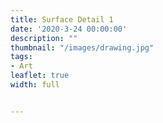```yaml
---
title: Surface Detail 1
date: '2020-3-24 00:00:00'
description: ""
thumbnail: "/images/drawing.jpg"
tags:
- Art
leaflet: true
width: full


---
```

<div id="image-map"></div>

<script>
    // Using leaflet.js to pan and zoom a big image.

    // create the slippy map
    var map = L.map('image-map', {
      minZoom: 1,
      maxZoom: 4,
      center: [0, 0],
      zoom: 1,
      crs: L.CRS.Simple
    });

    // dimensions of the image
    var w = 2048,
        h = 2048,
        url = '/images/sd1.jpg';

    // calculate the edges of the image, in coordinate space
    var southWest = map.unproject([0, h], map.getMaxZoom()-1);
    var northEast = map.unproject([w, 0], map.getMaxZoom()-1);
    var bounds = new L.LatLngBounds(southWest, northEast);

    // add the image overlay, 
    // so that it covers the entire map
    L.imageOverlay(url, bounds).addTo(map);

    // tell leaflet that the map is exactly as big as the image
    map.setMaxBounds(bounds);
    map.addControl(new L.Control.Fullscreen());
</script>


